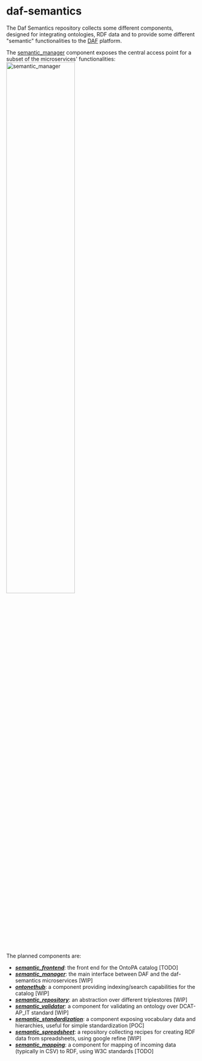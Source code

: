 
daf-semantics
====================

The Daf Semantics repository collects some different components, designed for integrating ontologies, RDF data and to provide some different "semantic" functionalities to the [DAF](https://github.com/italia/daf) platform.

The [semantic_manager]() component exposes the central access point for a subset of the microservices' functionalities:
<img src="./docs/semantic_manager-v4.png" alt="semantic_manager" width="60%" height="auto">

The planned components are:

+ [***semantic_frontend***](https://github.com/seralf/daf-semantics/tree/master/semantic_frontend): 
the front end for the OntoPA catalog [TODO]
+ [***semantic_manager***](https://github.com/seralf/daf-semantics/tree/master/semantic_manager): 
the main interface between DAF and the daf-semantics microservices [WIP]
+ [***ontonethub***](https://github.com/seralf/teamdigitale/ontonethub): 
a component providing indexing/search capabilities for the catalog [WIP]
+ [***semantic_repository***](https://github.com/seralf/daf-semantics/tree/master/semantic_repository): 
an abstraction over different triplestores [WIP]
+ [***semantic_validator***](https://github.com/seralf/daf-semantics/tree/master/semantic_validator): 
a component for validating an ontology over DCAT-AP_IT standard [WIP]
+ [***semantic_standardization***](https://github.com/seralf/daf-semantics/tree/master/semantic_standardization): 
a component exposing vocabulary data and hierarchies, useful for simple standardization [POC]
+ [***semantic_spreadsheet***](https://github.com/seralf/daf-semantics/tree/master/semantic_spreadsheet): 
a repository collecting recipes for creating RDF data from spreadsheets, using google refine [WIP]
+ [***semantic_mapping***](#): 
a component for mapping of incoming data (typically in CSV) to RDF, using W3C standards [TODO]

